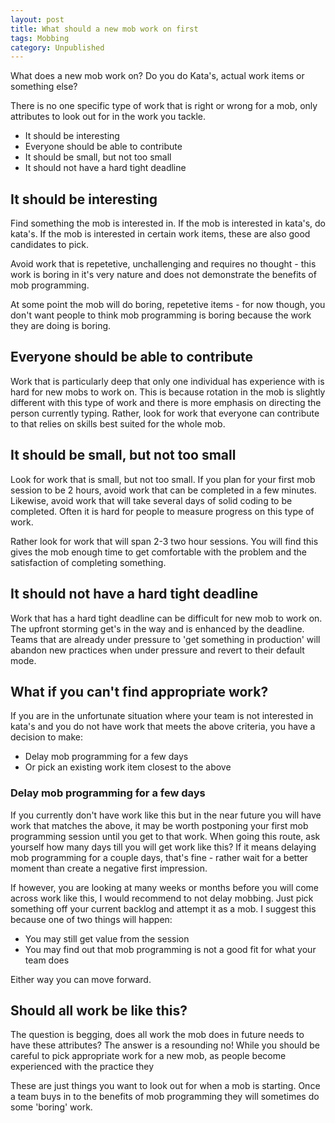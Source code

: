 ```yaml
---
layout: post
title: What should a new mob work on first
tags: Mobbing 
category: Unpublished
---
```

What does a new mob work on? Do you do Kata's, actual work items or something else?

There is no one specific type of work that is right or wrong for a mob, only attributes to look out for in the work you tackle. 

- It should be interesting  
- Everyone should be able to contribute
- It should be small, but not too small  
- It should not have a hard tight deadline

## It should be interesting

Find something the mob is interested in. If the mob is interested in kata's, do kata's. If the mob is interested in certain work items, these are also good candidates to pick. 

Avoid work that is repetetive, unchallenging and requires no thought - this work is boring in it's very nature and does not demonstrate the benefits of mob programming.

At some point the mob will do boring, repetetive items - for now though, you don't want people to think mob programming is boring because the work they are doing is boring.

## Everyone should be able to contribute

Work that is particularly deep that only one individual has experience with is hard for new mobs to work on. This is because rotation in the mob is slightly different with this type of work and there is more emphasis on directing the person currently typing. Rather, look for work that everyone can contribute to that relies on skills best suited for the whole mob.

## It should be small, but not too small

Look for work that is small, but not too small. If you plan for your first mob session to be 2 hours, avoid work that can be completed in a few minutes. Likewise, avoid work that will take several days of solid coding to be completed. Often it is hard for people to measure progress on this type of work. 

Rather look for work that will span 2-3 two hour sessions. You will find this gives the mob enough time to get comfortable with the problem and the satisfaction of completing something.

## It should not have a hard tight deadline

Work that has a hard tight deadline can be difficult for new mob to work on. The upfront storming get's in the way and is enhanced by the deadline. Teams that are already under pressure to 'get something in production' will abandon new practices when under pressure and revert to their default mode.

## What if you can't find appropriate work?

If you are in the unfortunate situation where your team is not interested in kata's and you do not have work that meets the above criteria, you have a decision to make:  

- Delay mob programming for a few days
- Or pick an existing work item closest to the above

### Delay mob programming for a few days

If you currently don't have work like this but in the near future you will have work that matches the above, it may be worth postponing your first mob programming session until you get to that work. When going this route, ask yourself how many days till you will get work like this? If it means delaying mob programming for a couple days, that's fine - rather wait for a better moment than create a negative first impression.

If however, you are looking at many weeks or months before you will come across work like this, I would recommend to not delay mobbing. Just pick something off your current backlog and attempt it as a mob. I suggest this because one of two things will happen:  

- You may still get value from the session  
- You may find out that mob programming is not a good fit for what your team does  

Either way you can move forward.

## Should all work be like this?

The question is begging, does all work the mob does in future needs to have these attributes? The answer is a resounding no! While you should be careful to pick appropriate work for a new mob, as people become experienced with the practice they 

 These are just things you want to look out for when a mob is starting. Once a team buys in to the benefits of mob programming they will sometimes do some 'boring' work.

